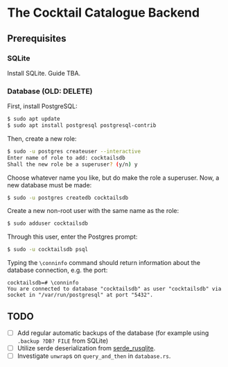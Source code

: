 # The Cocktail Catalogue Backend
## Prerequisites
### SQLite
Install SQLite. Guide TBA.

### Database (OLD: DELETE)
First, install PostgreSQL:
```bash
$ sudo apt update
$ sudo apt install postgresql postgresql-contrib
```
Then, create a new role:
```bash
$ sudo -u postgres createuser --interactive
Enter name of role to add: cocktailsdb
Shall the new role be a superuser? (y/n) y
```
Choose whatever name you like, but do make the role a superuser. Now, a new
database must be made:
```bash
$ sudo -u postgres createdb cocktailsdb
```
Create a new non-root user with the same name as the role:
```bash
$ sudo adduser cocktailsdb
```
Through this user, enter the Postgres prompt:
```bash
$ sudo -u cocktailsdb psql
```
Typing the `\conninfo` command should return information about the database
connection, e.g. the port:
```
cocktailsdb=# \conninfo
You are connected to database "cocktailsdb" as user "cocktailsdb" via socket in "/var/run/postgresql" at port "5432".
```

## TODO
- [ ] Add regular automatic backups of the database (for example using `.backup ?DB? FILE` from SQLite)
- [ ] Utilize serde deserialization from [serde_rusqlite](https://github.com/twistedfall/serde_rusqlite).
- [ ] Investigate `unwrap`s on `query_and_then` in `database.rs`.